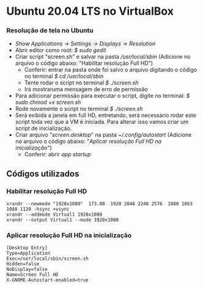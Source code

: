 # Ubuntu 20.04 LTS no VirtualBox

### Resolução de tela no Ubuntu
- *Show Applications -> Settings -> Displays -> Resolution*
- Abrir editor como root: *$ sudo gedit*
- Criar script "screen.sh" e salvar na pasta */usr/local/sbin* (Adicione no arquivo o código abaixo: "Habilitar resolução Full HD")
  - Conferir: entrar na pasta onde foi salvo o arquivo digitando o código no terminal *$ cd /usr/local/sbin*
  - Tente rodar o script no terminal *$ ./screen.sh*
  - Irá mostraruma mensagem de erro de permissão
- Para adicionar permissão para executar o script, digite no terminal: *$ sudo chmod +x screen.sh*
- Rode novamente o script no terminal *$ ./screen.sh*
- Será exibida a janela em full HD, entretando, será necessário rodar este script toda vez que a VM é iniciada. Para alterar isso vamos criar um script de inicialização.
- Criar arquivo "*screen.desktop*" na pasta *~/.config/autostart* (Adicione no arquivo o código abaixo: "*Aplicar resolução Full HD na inicialização*")
  - Conferir: abrir *app startup*
  
## Códigos utilizados

### Habilitar resolução Full HD

```
xrandr --newmode "1920x1080"  173.00  1920 2048 2248 2576  1080 1083 1088 1120 -hsync +vsync
xrandr --addmode Virtual1 1920x1080
xrandr --output Virtual1 --mode 1920x1080
```

### Aplicar resolução Full HD na inicialização
```
[Desktop Entry]
Type=Application
Exec=/usr/local/sbin/screen.sh
Hidden=false
NoDisplay=false
Name=Screen Full HD
X-GNOME-Autostart-enabled=true
```

